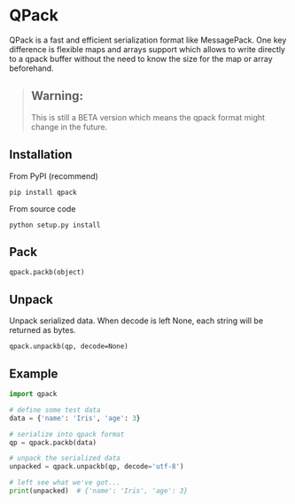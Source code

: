 QPack
=====

QPack is a fast and efficient serialization format like MessagePack.
One key difference is flexible maps and arrays support which allows
to write directly to a qpack buffer without the need to know
the size for the map or array beforehand.

>Warning:
>--------
>This is still a BETA version which means the qpack format
>might change in the future.

Installation
------------

From PyPI (recommend)

```
pip install qpack
```

From source code

```
python setup.py install
```

Pack
----

`qpack.packb(object)`

Unpack
----

Unpack serialized data. When decode is left None, each string
will be returned as bytes.

`qpack.unpackb(qp, decode=None)`


Example
-------

```python
import qpack

# define some test data
data = {'name': 'Iris', 'age': 3}

# serialize into qpack format
qp = qpack.packb(data)

# unpack the serialized data
unpacked = qpack.unpackb(qp, decode='utf-8')

# left see what we've got...
print(unpacked)  # {'name': 'Iris', 'age': 3}
```

